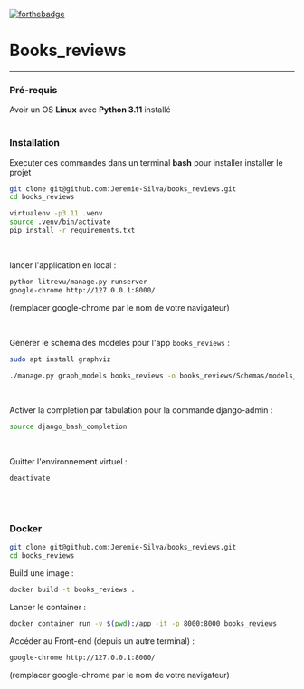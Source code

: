 [![forthebadge](https://forthebadge.com/images/badges/made-with-python.svg)](https://forthebadge.com)
# Books_reviews
---
### Pré-requis
Avoir un OS **Linux** avec **Python 3.11** installé  
<br/>

### Installation
Executer ces commandes dans un terminal **bash**
pour installer installer le projet
```bash
git clone git@github.com:Jeremie-Silva/books_reviews.git
cd books_reviews
```
```bash
virtualenv -p3.11 .venv
source .venv/bin/activate
pip install -r requirements.txt
```
<br/>

lancer l'application en local :
```bash
python litrevu/manage.py runserver
google-chrome http://127.0.0.1:8000/
```
(remplacer google-chrome par le nom de votre navigateur)

<br/>

Générer le schema des modeles pour l'app `books_reviews` :
```bash
sudo apt install graphviz

./manage.py graph_models books_reviews -o books_reviews/Schemas/models_schema.png
```

<br/>

Activer la completion par tabulation pour la commande django-admin :
```bash
source django_bash_completion
```  

<br/>

Quitter l'environnement virtuel :
```bash
deactivate
```  

<br/>
<br/>

### Docker
```bash
git clone git@github.com:Jeremie-Silva/books_reviews.git
cd books_reviews
```


Build une image :
```bash
docker build -t books_reviews .
```

Lancer le container :
```bash
docker container run -v $(pwd):/app -it -p 8000:8000 books_reviews
```

Accéder au Front-end (depuis un autre terminal) :
```bash
google-chrome http://127.0.0.1:8000/
```
(remplacer google-chrome par le nom de votre navigateur)
